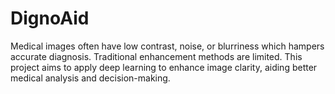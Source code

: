 # DignoAid
 Medical images often have low contrast, noise, or blurriness which hampers accurate diagnosis. Traditional enhancement methods are limited. This project aims to apply deep learning to  enhance image clarity, aiding better medical  analysis and decision-making.

